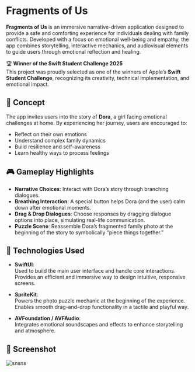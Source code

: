 # Fragments of Us

**Fragments of Us** is an immersive narrative-driven application designed to provide a safe and comforting experience for individuals dealing with family conflicts. Developed with a focus on emotional well-being and empathy, the app combines storytelling, interactive mechanics, and audiovisual elements to guide users through emotional reflection and healing.

🏆 **Winner of the Swift Student Challenge 2025**  
This project was proudly selected as one of the winners of Apple’s **Swift Student Challenge**, recognizing its creativity, technical implementation, and emotional impact.

## 🧠 Concept

The app invites users into the story of **Dora**, a girl facing emotional challenges at home. By experiencing her journey, users are encouraged to:

- Reflect on their own emotions  
- Understand complex family dynamics  
- Build resilience and self-awareness  
- Learn healthy ways to process feelings  

## 🎮 Gameplay Highlights

- **Narrative Choices**: Interact with Dora’s story through branching dialogues.  
- **Breathing Interaction**: A special button helps Dora (and the user) calm down after emotional moments.  
- **Drag & Drop Dialogues**: Choose responses by dragging dialogue options into place, simulating real-life communication.  
- **Puzzle Scene**: Reassemble Dora’s fragmented family photo at the beginning of the story to symbolically “piece things together.”  

## 🧰 Technologies Used

- **SwiftUI**:  
  Used to build the main user interface and handle core interactions. Provides an efficient and immersive way to design intuitive, responsive screens.

- **SpriteKit**:  
  Powers the photo puzzle mechanic at the beginning of the experience. Enables smooth drag-and-drop functionality in a tactile and playful way.

- **AVFoundation / AVFAudio**:  
  Integrates emotional soundscapes and effects to enhance storytelling and atmosphere.

## 📸 Screenshot

![snsns](https://github.com/user-attachments/assets/b457b777-cc87-4245-bca3-01dff696677e)


